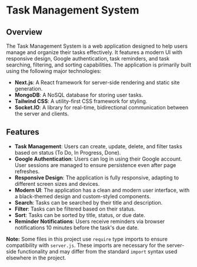 # Task Management System

## Overview

The Task Management System is a web application designed to help users manage and organize their tasks effectively. It features a modern UI with responsive design, Google authentication, task reminders, and task searching, filtering, and sorting capabilities. The application is primarily built using the following major technologies:

- **Next.js**: A React framework for server-side rendering and static site generation.
- **MongoDB**: A NoSQL database for storing user tasks.
- **Tailwind CSS**: A utility-first CSS framework for styling.
- **Socket.IO**: A library for real-time, bidirectional communication between the server and clients.

## Features

- **Task Management**: Users can create, update, delete, and filter tasks based on status (To Do, In Progress, Done).
- **Google Authentication**: Users can log in using their Google account. User sessions are managed to ensure persistence even after page refreshes.
- **Responsive Design**: The application is fully responsive, adapting to different screen sizes and devices.
- **Modern UI**: The application has a clean and modern user interface, with a black-themed design and custom-styled components.
- **Search**: Tasks can be searched by their title and description.
- **Filter**: Tasks can be filtered based on their status.
- **Sort**: Tasks can be sorted by title, status, or due date.
- **Reminder Notifications**: Users receive reminders via browser notifications 10 minutes before the task's due date.

**Note:** Some files in this project use `require` type imports to ensure compatibility with `server.js`. These imports are necessary for the server-side functionality and may differ from the standard `import` syntax used elsewhere in the project.